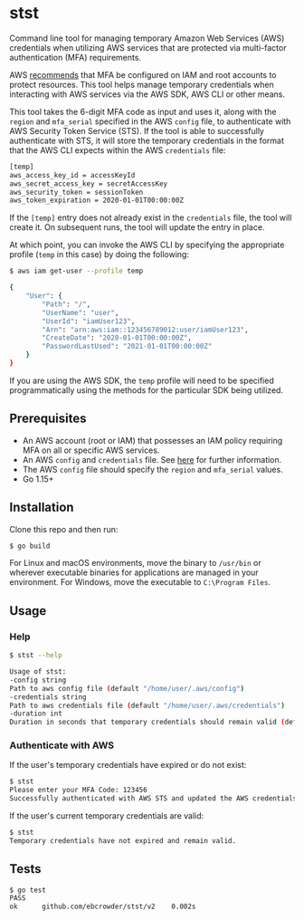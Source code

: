 # stst
Command line tool for managing temporary Amazon Web Services (AWS) credentials when utilizing AWS services that are protected via multi-factor authentication (MFA) requirements.

AWS [recommends](https://docs.aws.amazon.com/IAM/latest/UserGuide/id_credentials_mfa.html) that MFA be configured on IAM and root accounts to protect resources. This tool helps manage temporary credentials when interacting with AWS services via the AWS SDK, AWS CLI or other means.

This tool takes the 6-digit MFA code as input and uses it, along with the `region` and `mfa_serial` specified in the AWS `config` file, to authenticate with AWS Security Token Service (STS). If the tool is able to successfully authenticate with STS, it will store the temporary credentials in the format that the AWS CLI expects within the AWS `credentials` file:
```bash
[temp]
aws_access_key_id = accessKeyId
aws_secret_access_key = secretAccessKey
aws_security_token = sessionToken
aws_token_expiration = 2020-01-01T00:00:00Z

```
If the `[temp]` entry does not already exist in the `credentials` file, the tool will create it. On subsequent runs, the tool will update the entry in place. 

At which point, you can invoke the AWS CLI by specifying the appropriate profile (`temp` in this case) by doing the following:
```bash
$ aws iam get-user --profile temp

{
    "User": {
        "Path": "/",
        "UserName": "user",
        "UserId": "iamUser123",
        "Arn": "arn:aws:iam::123456789012:user/iamUser123",
        "CreateDate": "2020-01-01T00:00:00Z",
        "PasswordLastUsed": "2021-01-01T00:00:00Z"
    }
}
```
If you are using the AWS SDK, the `temp` profile will need to be specified programmatically using the methods for the particular SDK being utilized.
## Prerequisites
- An AWS account (root or IAM) that possesses an IAM policy requiring MFA on all or specific AWS services.
- An AWS `config` and `credentials` file. See [here](https://docs.aws.amazon.com/cli/latest/userguide/cli-configure-files.html) for further information.
- The AWS `config` file should specify the `region` and `mfa_serial` values.
- Go 1.15+
## Installation
Clone this repo and then run:
```bash
$ go build
```
For Linux and macOS environments, move the binary to `/usr/bin` or wherever executable binaries for applications are managed in your environment. For Windows, move the executable to `C:\Program Files`.
## Usage
### Help
```bash
$ stst --help

Usage of stst:
-config string
Path to aws config file (default "/home/user/.aws/config")
-credentials string
Path to aws credentials file (default "/home/user/.aws/credentials")
-duration int
Duration in seconds that temporary credentials should remain valid (default 900)
```
### Authenticate with AWS
If the user's temporary credentials have expired or do not exist:
```bash
$ stst
Please enter your MFA Code: 123456
Successfully authenticated with AWS STS and updated the AWS credentials file at: /home/user/.aws/credentials
```
If the user's current temporary credentials are valid:
```bash
$ stst
Temporary credentials have not expired and remain valid.
```
## Tests
```bash
$ go test
PASS
ok  	github.com/ebcrowder/stst/v2	0.002s
```